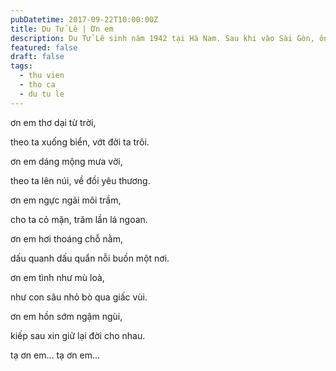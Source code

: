 ```yaml
---
pubDatetime: 2017-09-22T10:00:00Z
title: Du Tử Lê | Ơn em
description: Du Tử Lê sinh năm 1942 tại Hà Nam. Sau khi vào Sài Gòn, ông bắt đầu sáng tác nhiều tác phẩm dưới nhiều bút hiệu khác nhau. Bút hiệu Du Tử Lê được dùng lần đầu tiên vào năm 1958.
featured: false
draft: false
tags:
  - thu vien
  - tho ca
  - du tu le
---
```


ơn em thơ dại từ trời,

theo ta xuống biển, vớt đời ta trôi.

ơn em dáng mộng mưa vời,

theo ta lên núi, về đồi yêu thương.

ơn em ngực ngải môi trầm,

cho ta cỏ mặn, trăm lần lá ngoan.

ơn em hơi thoáng chỗ nằm,

dấu quanh dấu quẩn nỗi buồn một nơi.

ơn em tình như mù loà,

như con sâu nhỏ bò qua giấc vùi.

ơn em hồn sớm ngậm ngùi,

kiếp sau xin giữ lại đời cho nhau.

tạ ơn em… tạ ơn em…
